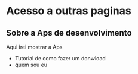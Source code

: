 <!DOCTYPE html>
<html lang="en">
<head>
    <meta charset="UTF-8">
    <meta name="viewport" content="width=device-width, initial-scale=1.0">
    <title>Document</title>
</head>
<body>
    <h1>Acesso a outras paginas</h1>
    <a href=""></a>
    <a href=""></a>
    <h2>Sobre a Aps de desenvolvimento</h2>
    <Article>
        <p>Aqui irei mostrar a Aps</p>
        <ul>
            <li>Tutorial de como fazer um donwload</li>
            <li>quem sou eu</li>
        </ul>
    </Article>
</body>
</html>
